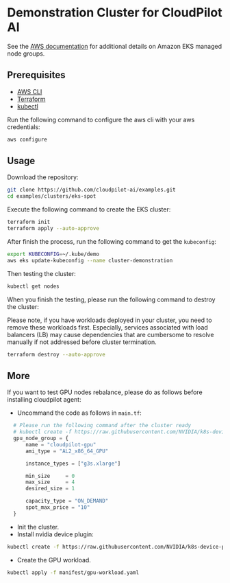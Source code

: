 # Demonstration Cluster for CloudPilot AI

See the [AWS documentation](https://docs.aws.amazon.com/eks/latest/userguide/managed-node-groups.html) for additional details on Amazon EKS managed node groups.

## Prerequisites

- [AWS CLI](https://docs.aws.amazon.com/cli/latest/userguide/getting-started-install.html)
- [Terraform](https://developer.hashicorp.com/terraform/tutorials/aws-get-started/install-cli)
- [kubectl](https://kubernetes.io/docs/tasks/tools/)

Run the following command to configure the aws cli with your aws credentials:

```bash
aws configure
```

## Usage

Download the repository:

```bash
git clone https://github.com/cloudpilot-ai/examples.git
cd examples/clusters/eks-spot
```

Execute the following command to create the EKS cluster:

```bash
terraform init
terraform apply --auto-approve
```

After finish the process, run the following command to get the `kubeconfig`:

```bash
export KUBECONFIG=~/.kube/demo
aws eks update-kubeconfig --name cluster-demonstration
```

Then testing the cluster:

```bash
kubectl get nodes
```

When you finish the testing, please run the following command to destroy the cluster:

Please note, if you have workloads deployed in your cluster,
you need to remove these workloads first. Especially, services associated with load balancers (LB)
may cause dependencies that are cumbersome to resolve manually if not addressed before cluster termination.

```bash
terraform destroy --auto-approve
```

## More

If you want to test GPU nodes rebalance, please do as follows before installing cloudpilot agent:

* Uncommand the code as follows in `main.tf`:

```tf
  # Please run the following command after the cluster ready
  # kubectl create -f https://raw.githubusercontent.com/NVIDIA/k8s-device-plugin/v0.15.0/deployments/static/nvidia-device-plugin.yml
  gpu_node_group = {
      name = "cloudpilot-gpu"
      ami_type = "AL2_x86_64_GPU"

      instance_types = ["g3s.xlarge"]

      min_size     = 0
      max_size     = 4
      desired_size = 1

      capacity_type = "ON_DEMAND"
      spot_max_price = "10"
  }
```

* Init the cluster.
* Install nvidia device plugin:

```sh
kubectl create -f https://raw.githubusercontent.com/NVIDIA/k8s-device-plugin/v0.15.0/deployments/static/nvidia-device-plugin.yml
```

* Create the GPU workload.

```sh
kubectl apply -f manifest/gpu-workload.yaml 
```
